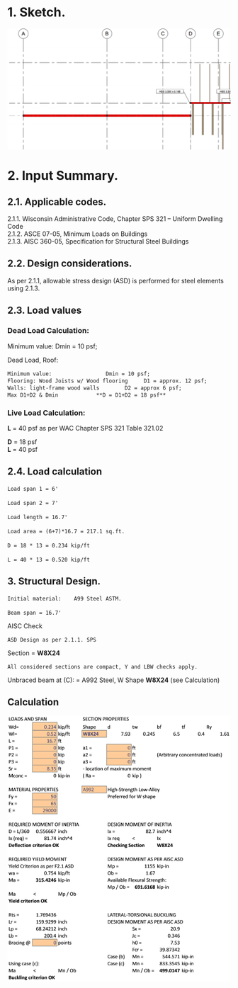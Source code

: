 # 1. Sketch.

![Sketch](Beam-2-2.png "Sketch")

# 2. Input Summary.

## 2.1. Applicable codes.  
2.1.1. Wisconsin Administrative Code, Chapter SPS 321 – Uniform Dwelling Code  
2.1.2. ASCE 07-05, Minimum Loads on Buildings  
2.1.3. AISC 360-05, Specification for Structural Steel Buildings  
  
  
## 2.2. Design considerations.

As per 2.1.1, allowable stress design (ASD) is performed for steel elements using 2.1.3.

## 2.3. Load values

### Dead Load Calculation:

Minimum value:                 Dmin = 10 psf;

Dead Load, Roof:

    Minimum value:                 Dmin = 10 psf;
    Flooring: Wood Joists w/ Wood flooring     D1 = approx. 12 psf;
    Walls: light-frame wood walls        D2 = approx 6 psf;
    Max D1+D2 & Dmin            **D = D1+D2 = 18 psf**

### Live Load Calculation:

**L** = 40 psf        as per WAC Chapter SPS 321 Table 321.02

**D** = 18 psf        
**L** = 40 psf        

## 2.4. Load calculation

    Load span 1 = 6'

    Load span 2 = 7'

    Load length = 16.7'

    Load area = (6+7)*16.7 = 217.1 sq.ft.

    D = 18 * 13 = 0.234 kip/ft

    L = 40 * 13 = 0.520 kip/ft

## 3. Structural Design.

    Initial material:    A99 Steel ASTM.

    Beam span = 16.7'

AISC Check

    ASD Design as per 2.1.1. SPS

Section        = **W8X24**

    All considered sections are compact, Y and LBW checks apply.


Unbraced beam at (C):  = A992 Steel, W Shape **W8X24** (see Calculation)

## Calculation

![Calculation](Beam-2-2-calc.png "Calculation")

